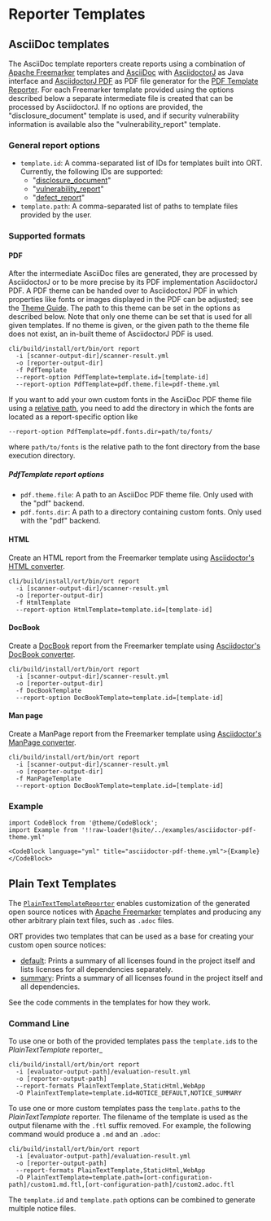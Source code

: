 # Reporter Templates

## AsciiDoc templates

The AsciiDoc template reporters create reports using a combination of [Apache Freemarker][1] templates and [AsciiDoc][2]
with [AsciidoctorJ][3] as Java interface and [AsciidoctorJ PDF][4] as PDF file generator for the
[PDF Template Reporter](#pdf). For each Freemarker template provided using the options described below a separate
intermediate file is created that can be processed by AsciidoctorJ. If no options are provided, the
"disclosure_document" template is used, and if security vulnerability information is available also the
"vulnerability_report" template.

### General report options

* `template.id`: A comma-separated list of IDs for templates built into ORT. Currently, the following IDs are supported:
  * "[disclosure_document](../../../plugins/reporters/asciidoc/src/main/resources/templates/asciidoc/disclosure_document.ftl)"
  * "[vulnerability_report](../../../plugins/reporters/asciidoc/src/main/resources/templates/asciidoc/vulnerability_report.ftl)"
  * "[defect_report](../../../plugins/reporters/asciidoc/src/main/resources/templates/asciidoc/defect_report.ftl)"
* `template.path`: A comma-separated list of paths to template files provided by the user.

### Supported formats

#### PDF

After the intermediate AsciiDoc files are generated, they are processed by AsciidoctorJ or to be more precise by its PDF
implementation AsciidoctorJ PDF. A PDF theme can be handed over to AsciidoctorJ PDF in which properties like fonts or
images displayed in the PDF can be adjusted; see the [Theme Guide][5].
The path to this theme can be set in the options as described below.
Note that only one theme can be set that is used for all given templates. If no theme is given, or the given path to
the theme file does not exist, an in-built theme of AsciidoctorJ PDF is used.

```shell
cli/build/install/ort/bin/ort report
  -i [scanner-output-dir]/scanner-result.yml
  -o [reporter-output-dir]
  -f PdfTemplate
  --report-option PdfTemplate=template.id=[template-id]
  --report-option PdfTemplate=pdf.theme.file=pdf-theme.yml
```

If you want to add your own custom fonts in the AsciiDoc PDF theme file using a [relative path][6],
you need to add the directory in which the fonts are located as a report-specific option like

```
--report-option PdfTemplate=pdf.fonts.dir=path/to/fonts/
```

where `path/to/fonts` is the relative path to the font directory from the base execution directory.

##### PdfTemplate report options

* `pdf.theme.file`: A path to an AsciiDoc PDF theme file. Only used with the "pdf" backend.
* `pdf.fonts.dir`: A path to a directory containing custom fonts. Only used with the "pdf" backend.

#### HTML

Create an HTML report from the Freemarker template using [Asciidoctor's HTML converter][7].

```shell
cli/build/install/ort/bin/ort report
  -i [scanner-output-dir]/scanner-result.yml
  -o [reporter-output-dir]
  -f HtmlTemplate
  --report-option HtmlTemplate=template.id=[template-id]
```

#### DocBook

Create a [DocBook][8] report from the Freemarker template using [Asciidoctor's DocBook converter][9].

```shell
cli/build/install/ort/bin/ort report
  -i [scanner-output-dir]/scanner-result.yml
  -o [reporter-output-dir]
  -f DocBookTemplate
  --report-option DocBookTemplate=template.id=[template-id]
```

#### Man page

Create a ManPage report from the Freemarker template using [Asciidoctor's ManPage converter][10].

```shell
cli/build/install/ort/bin/ort report
  -i [scanner-output-dir]/scanner-result.yml
  -o [reporter-output-dir]
  -f ManPageTemplate
  --report-option DocBookTemplate=template.id=[template-id]
```

### Example

```mdx-code-block
import CodeBlock from '@theme/CodeBlock';
import Example from '!!raw-loader!@site/../examples/asciidoctor-pdf-theme.yml'

<CodeBlock language="yml" title="asciidoctor-pdf-theme.yml">{Example}</CodeBlock>
```

## Plain Text Templates

The [`PlainTextTemplateReporter`](../../../plugins/reporters/freemarker/src/main/kotlin/PlainTextTemplateReporter.kt)
enables customization of the generated open source notices with [Apache Freemarker](https://freemarker.apache.org/)
templates and producing any other arbitrary plain text files, such as `.adoc` files.

ORT provides two templates that can be used as a base for creating your custom open source notices:

* [default](../../../plugins/reporters/freemarker/src/main/resources/templates/plain-text/NOTICE_DEFAULT.ftl): Prints a
  summary of all licenses found in the project itself and lists licenses for all dependencies separately.
* [summary](../../../plugins/reporters/freemarker/src/main/resources/templates/plain-text/NOTICE_SUMMARY.ftl): Prints a
  summary of all licenses found in the project itself and all dependencies.

See the code comments in the templates for how they work.

### Command Line

To use one or both of the provided templates pass the `template.id`s to the *PlainTextTemplate* reporter_

```shell
cli/build/install/ort/bin/ort report
  -i [evaluator-output-path]/evaluation-result.yml
  -o [reporter-output-path]
  --report-formats PlainTextTemplate,StaticHtml,WebApp
  -O PlainTextTemplate=template.id=NOTICE_DEFAULT,NOTICE_SUMMARY
```

To use one or more custom templates pass the `template.path`s to the *PlainTextTemplate* reporter.
The filename of the template is used as the output filename with the `.ftl` suffix removed. For example, the following
command would produce a `.md` and an `.adoc`:

```shell
cli/build/install/ort/bin/ort report
  -i [evaluator-output-path]/evaluation-result.yml
  -o [reporter-output-path]
  --report-formats PlainTextTemplate,StaticHtml,WebApp
  -O PlainTextTemplate=template.path=[ort-configuration-path]/custom1.md.ftl,[ort-configuration-path]/custom2.adoc.ftl
```

The `template.id` and `template.path` options can be combined to generate multiple notice files.

[1]: https://freemarker.apache.org
[2]: https://asciidoc.org/
[3]: https://github.com/asciidoctor/asciidoctorj
[4]: https://github.com/asciidoctor/asciidoctorj-pdf
[5]: https://docs.asciidoctor.org/pdf-converter/latest/theme/
[6]: https://docs.asciidoctor.org/pdf-converter/latest/theme/font-support/
[7]: https://docs.asciidoctor.org/asciidoctor/latest/html-backend
[8]: https://docbook.org
[9]: https://docs.asciidoctor.org/asciidoctor/latest/docbook-backend
[10]: https://docs.asciidoctor.org/asciidoctor/latest/manpage-backend
